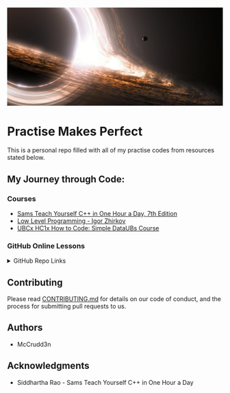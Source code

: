 ![GitHub Logo](https://github.com/mccrudd3n/OpenSource-Practise/blob/master/img/black-hole2.jpg)
# Practise Makes Perfect

This is a personal repo filled with all of my practise codes from resources stated below.

## My Journey through Code:

### Courses
  * [Sams Teach Yourself C++ in One Hour a Day, 7th Edition](https://github.com/mccrudd3n/OpenSource-Practise/tree/master/Courses/Sams_Teach_Yourself_C%2B%2B_in_One_Hour_a_Day)
  * [Low Level Programming - Igor Zhirkov](https://github.com/mccrudd3n/OpenSource-Practise/tree/master/Courses/Low%20Level%20Programming%20-%20Igor%20Zhirkov/Chap_2)
  * [UBCx HC1x How to Code: Simple DataUBs Course](https://github.com/mccrudd3n/OpenSource-Practise/tree/master/Courses/UBCx%20HC1x%20How%20to%20Code:%20Simple%20DataUBs%20Course/1a:%20Beginning%20Student%20Language/Expressions)  

### GitHub Online Lessons

<details>
<summary> GitHub Repo Links </summary>
<ul>
<li> <a href="https://github.com/mccrudd3n/github-slideshow">Github-Slideshow</a> </li>
<li> <a href="https://github.com/mccrudd3n/github-pages-with-jekyll">Github-Pages</a> </li>
<li> <a href="https://github.com/mccrudd3n/markdown-portfolio">Github-Markdown-Portfolio</a> </li>
<li> <a href="https://github.com/mccrudd3n/merge-conflicts">Github-Merge-Conflicts</a> </li>
</ul>
</details>


## Contributing

Please read [CONTRIBUTING.md](https://github.com/mccrudd3n/OpenSource-Practise/blob/master/CONTRIBUTING.md) for details on our code of conduct, and the process for submitting pull requests to us.

## Authors
* McCrudd3n

## Acknowledgments

* Siddhartha Rao - Sams Teach Yourself C++ in One Hour a Day
